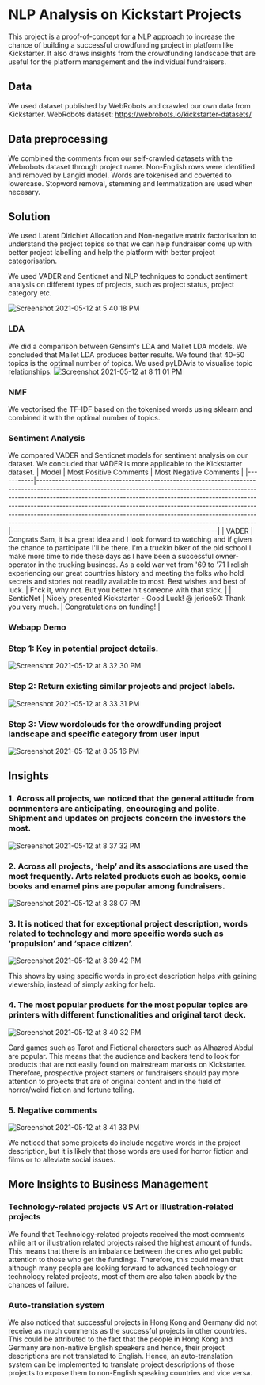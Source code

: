 # NLP Analysis on Kickstart Projects 
This project is a proof-of-concept for a NLP approach to increase the chance of building a successful crowdfunding project in platform like Kickstarter. It also draws insights from the crowdfunding landscape that are useful for the platform management and the individual fundraisers. 

## Data 
We used dataset published by WebRobots and crawled our own data from Kickstarter. 
WebRobots dataset: https://webrobots.io/kickstarter-datasets/

## Data preprocessing
We combined the comments from our self-crawled datasets with the Webrobots dataset through project name. Non-English rows were identified and removed by Langid model. Words are tokenised and coverted to lowercase. Stopword removal, stemming and lemmatization are used when necesary.   

## Solution
We used Latent Dirichlet Allocation and Non-negative matrix factorisation to understand the project topics so that we can help fundraiser come up with better project labelling and help the platform with better project categorisation. 

We used VADER and Senticnet and NLP techniques to conduct sentiment analysis on different types of projects, such as project status, project category etc. 

![Screenshot 2021-05-12 at 5 40 18 PM](https://user-images.githubusercontent.com/35590255/117953939-1fa7b080-b349-11eb-8d66-0ba3002de28d.jpg)

### LDA 
We did a comparison between Gensim's LDA and Mallet LDA models. We concluded that Mallet LDA produces better results. 
We found that 40-50 topics is the optimal number of topics. 
We used pyLDAvis to visualise topic relationships. 
![Screenshot 2021-05-12 at 8 11 01 PM](https://user-images.githubusercontent.com/35590255/117972818-2d1b6580-b35e-11eb-853c-7d4e6db67364.jpg)


### NMF 
We vectorised the TF-IDF based on the tokenised words using sklearn and combined it with the optimal number of topics.  

### Sentiment Analysis 
We compared VADER and Senticnet models for sentiment analysis on our dataset. 
We concluded that VADER is more applicable to the Kickstarter dataset. 
| Model     | Most Positive Comments                                                                                                                                                                                                                                                                                                                                                                                                                                                    | Most Negative Comments                                          |
|-----------|---------------------------------------------------------------------------------------------------------------------------------------------------------------------------------------------------------------------------------------------------------------------------------------------------------------------------------------------------------------------------------------------------------------------------------------------------------------------------|-----------------------------------------------------------------|
| VADER     | Congrats Sam, it is a great idea and I look forward to  watching and if given the chance to participate I'll be there. I'm a truckin biker of the old school I make more time to ride these days as I have been a successful owner-operator in the trucking business. As a cold war vet from '69 to '71 I relish experiencing our great countries history and meeting the folks who hold secrets and stories not readily available to most. Best wishes and best of luck. | 						  F*ck it, why not. But you better hit someone with that stick. |
| SenticNet | Nicely presented Kickstarter - Good Luck! @ jerice50: Thank you very much.                                                                                                                                                                                                                                                                                                                                                                                                | 						  Congratulations on funding!                                   |


### Webapp Demo 
### Step 1: Key in potential project details. 
![Screenshot 2021-05-12 at 8 32 30 PM](https://user-images.githubusercontent.com/35590255/117975353-2d693000-b361-11eb-87f7-d3ca84eb762d.jpg)

### Step 2: Return existing similar projects and project labels. 
![Screenshot 2021-05-12 at 8 33 31 PM](https://user-images.githubusercontent.com/35590255/117975499-51c50c80-b361-11eb-935a-2c3c9ffe0c13.jpg)

### Step 3: View wordclouds for the crowdfunding project landscape and specific category from user input
![Screenshot 2021-05-12 at 8 35 16 PM](https://user-images.githubusercontent.com/35590255/117975728-905ac700-b361-11eb-9132-8acf987a855d.jpg)


## Insights 
### 1. Across all projects, we noticed that the general attitude from commenters are anticipating, encouraging and polite. Shipment and updates on projects concern the investors the most.
![Screenshot 2021-05-12 at 8 37 32 PM](https://user-images.githubusercontent.com/35590255/117976025-e16abb00-b361-11eb-946e-91e1507ecc95.jpg)

### 2. Across all projects, ‘help’ and its associations are used the most frequently. Arts related products such as books, comic books and enamel pins are popular among fundraisers.
![Screenshot 2021-05-12 at 8 38 07 PM](https://user-images.githubusercontent.com/35590255/117976112-f6474e80-b361-11eb-99cb-bc8daed66c3d.jpg)

### 3. It is noticed that for exceptional project description, words related to technology and more specific words such as ‘propulsion’ and ‘space citizen’.

![Screenshot 2021-05-12 at 8 39 42 PM](https://user-images.githubusercontent.com/35590255/117976281-2ee72800-b362-11eb-9869-e9d2a35cdd42.jpg)

This shows by using specific words in project description helps with gaining viewership, instead of simply asking for help.

### 4. The most popular products for the most popular topics are printers with different functionalities and original tarot deck.

![Screenshot 2021-05-12 at 8 40 32 PM](https://user-images.githubusercontent.com/35590255/117976380-4cb48d00-b362-11eb-999e-2b7e62974417.jpg)

Card games such as Tarot and Fictional characters such as Alhazred Abdul are popular. This means that the audience and backers tend to look for products that are not easily found on mainstream markets on Kickstarter. Therefore, prospective project starters or fundraisers should pay more attention to projects that are of original content and in the field of horror/weird fiction and fortune telling.

### 5. Negative comments 
![Screenshot 2021-05-12 at 8 41 33 PM](https://user-images.githubusercontent.com/35590255/117976502-71a90000-b362-11eb-9640-ab5f3fd20a82.jpg)

We noticed that some projects do include negative words in the project description, but it is likely that those words are used for horror fiction and films or to alleviate social issues.


## More Insights to Business Management
### Technology-related projects VS Art or Illustration-related projects 
We found that Technology-related projects received the most comments while art or illustration related projects raised the highest amount of funds. This means that there is an imbalance between the ones who get public attention to those who get the fundings. Therefore, this could mean that although many people are looking forward to advanced technology or technology related projects, most of them are also taken aback by the chances of failure.

### Auto-translation system 
We also noticed that successful projects in Hong Kong and Germany did not receive as much comments as the successful projects in other countries. This could be attributed to the fact that the people in Hong Kong and Germany are non-native English speakers and hence, their project descriptions are not translated to English. Hence, an auto-translation system can be implemented to translate project descriptions of those projects to expose them to non-English speaking countries and vice versa.


